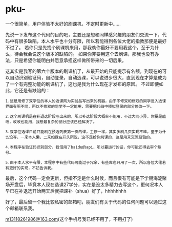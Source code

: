 # pku-
一个很简单，用户体验不太好的刷课机，不定时更新中......

  先说一下发布这个代码的目的吧，主要还是想和同样感兴趣的朋友们交流一下，代码中有很多缺陷，本人水平也十分有限，所以若能得到各位大佬的指教那便是最好不过了。
  若你只是先找个刷课机来用，那我劝你最好不要用我这个，至于为什么，待会我会说这个版本的缺陷的。
  如果你非要用这个去刷课，那我也没有办法，只是希望你能明白并愿意承担这样做所带来的一切后果。

  这其实是我写的第六个版本的刷课机了，从最开始的只能提示有名额，到现在的可以自动识别验证码，自动登录，自动选课，可以说进步很大，直到现在才算是成为了一个有完整功能的刷课机了，这也是我为什么现在才发布的原因。
  不过即便如此，它还是有缺陷的：
  
    1.这是用修了双学位的本人的选课网为实验品写出来的机器，由于不修双和修双的同学进入选课界面有所不同，所以不修双的同学不一定能用，需要把代码中模拟登录的部分修改一下。
    
    2.这个刷课机是在补退选阶段写出来的，所以补选阶段大概率不能用，不过大同小异，你要是能改，改改也能用，我想最复杂的部分应该已经解决了。
    
    3.双学位选课目前只能刷在预选列表第一页的课，主修一样，其实多刷几页实现不难，至于为什么没写，一来本人懒，二来如我在开头所说，这不是给你刷课的，这是用来交流经验的。
    
    4.本程序在验证码识别部分，我借用了baidu的api，所以要运行的话，你可能还得去审个账号。
    
    5.由于本人水平有限，本程序中有些代码可能过于冗余，有些库也只用了一次，所以各位大佬若有更好的实现，不妨告诉我。
   
   最后，这个代码一定会更新，但指不定是什么时候，而且很有可能是下学期海淀赌场开盘后，毕竟本人现在选课27学分，实在是没太多精力去写这个，更何况本人早已在补退选开始两天后就把课补（shua）好了，hhhhhhhh
   
   好了，最后留一个我比较私密的邮箱吧，朋友们有关于代码的任何问题可以通过这个邮箱联系我。
   
   m13118261986@163.com(这个手机号我已经不用了，不用打了)
